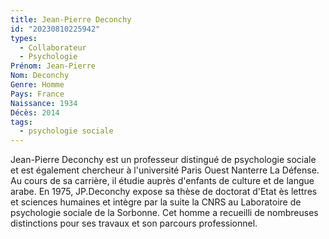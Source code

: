 ```yaml
---
title: Jean-Pierre Deconchy 
id: "20230810225942"
types:
  - Collaborateur
  - Psychologie
Prénom: Jean-Pierre
Nom: Deconchy
Genre: Homme
Pays: France
Naissance: 1934
Décès: 2014
tags:
  - psychologie sociale
---
```


Jean-Pierre Deconchy est un professeur distingué de psychologie sociale et est également chercheur à l'université Paris Ouest Nanterre La Défense. Au cours de sa carrière, il étudie auprès d'enfants de culture et de langue arabe. En 1975, JP.Deconchy expose sa thèse de doctorat d'Etat ès lettres et sciences humaines et intègre par la suite la CNRS  au Laboratoire de psychologie sociale de la Sorbonne. Cet homme a recueilli de nombreuses distinctions pour ses travaux et son parcours professionnel.  

